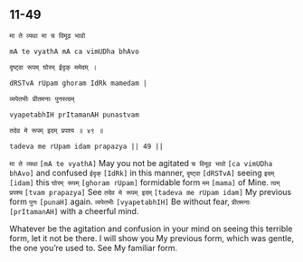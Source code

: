 ## 11-49


```shloka-sa
मा ते व्यथा मा च विमूढ भावो
```
```shloka-sa-hk
mA te vyathA mA ca vimUDha bhAvo
```
```shloka-sa
दृष्ट्वा रूपम् घोरम् ईदृक् ममेदम् ।
```
```shloka-sa-hk
dRSTvA rUpam ghoram IdRk mamedam |
```
```shloka-sa
व्यपेतभीः प्रीतमनाः पुनस्त्वम्
```
```shloka-sa-hk
vyapetabhIH prItamanAH punastvam
```
```shloka-sa
तदेव मे रूपम् इदम् प्रपश्य ॥ ४९ ॥
```
```shloka-sa-hk
tadeva me rUpam idam prapazya || 49 ||
```

`मा ते व्यथा` `[mA te vyathA]` May you not be agitated `च विमूढ भावो` `[ca vimUDha bhAvo]` and confused `ईदृक्` `[IdRk]` in this manner, `दृष्ट्वा` `[dRSTvA]` seeing `इदम्` `[idam]` this `घोरम् रूपम्` `[ghoram rUpam]` formidable form `मम` `[mama]` of Mine. `त्वम् प्रपश्य` `[tvam prapazya]` See `तदेव मे रूपम् इदम्` `[tadeva me rUpam idam]` My previous form `पुनः` `[punaH]` again. `व्यपेतभीः` `[vyapetabhIH]` Be without fear, `प्रीतमनाः` `[prItamanAH]` with a cheerful mind.

Whatever be the agitation and confusion in your mind on seeing this terrible form, let it not be there. I will show you My previous form, which was gentle, the one you’re used to. See My familiar form.

